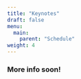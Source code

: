 ```yaml
---
title: "Keynotes"
draft: false
menu:
  main:
    parent: "Schedule"
weight: 4
---
```


### **More info soon!**